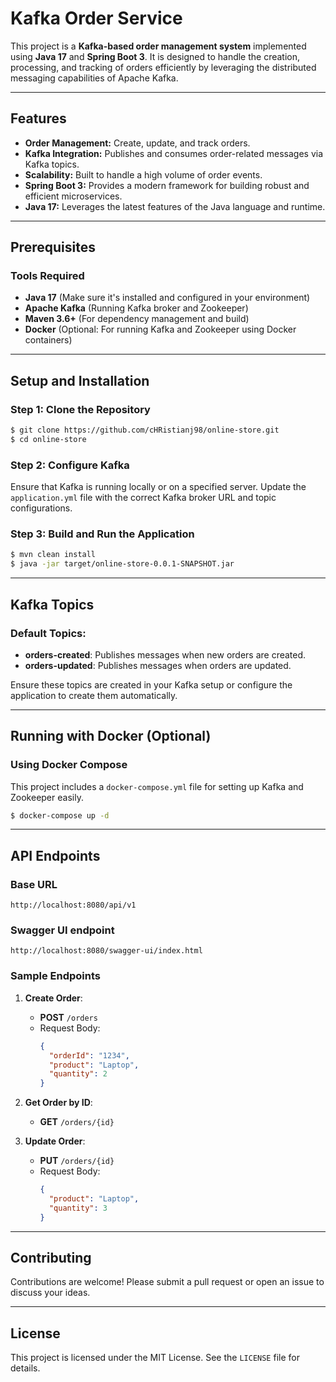 # Kafka Order Service

This project is a **Kafka-based order management system** implemented using **Java 17** and **Spring Boot 3**. It is designed to handle the creation, processing, and tracking of orders efficiently by leveraging the distributed messaging capabilities of Apache Kafka.

---

## Features

- **Order Management:** Create, update, and track orders.
- **Kafka Integration:** Publishes and consumes order-related messages via Kafka topics.
- **Scalability:** Built to handle a high volume of order events.
- **Spring Boot 3:** Provides a modern framework for building robust and efficient microservices.
- **Java 17:** Leverages the latest features of the Java language and runtime.

---

## Prerequisites

### Tools Required
- **Java 17** (Make sure it's installed and configured in your environment)
- **Apache Kafka** (Running Kafka broker and Zookeeper)
- **Maven 3.6+** (For dependency management and build)
- **Docker** (Optional: For running Kafka and Zookeeper using Docker containers)

---

## Setup and Installation

### Step 1: Clone the Repository
```bash
$ git clone https://github.com/cHRistianj98/online-store.git
$ cd online-store
```

### Step 2: Configure Kafka
Ensure that Kafka is running locally or on a specified server. Update the `application.yml` file with the correct Kafka broker URL and topic configurations.

### Step 3: Build and Run the Application
```bash
$ mvn clean install
$ java -jar target/online-store-0.0.1-SNAPSHOT.jar
```

---

## Kafka Topics

### Default Topics:
- **orders-created**: Publishes messages when new orders are created.
- **orders-updated**: Publishes messages when orders are updated.

Ensure these topics are created in your Kafka setup or configure the application to create them automatically.

---

## Running with Docker (Optional)

### Using Docker Compose
This project includes a `docker-compose.yml` file for setting up Kafka and Zookeeper easily.

```bash
$ docker-compose up -d
```

---

## API Endpoints

### Base URL
`http://localhost:8080/api/v1`

### Swagger UI endpoint
`http://localhost:8080/swagger-ui/index.html`

### Sample Endpoints
1. **Create Order**:
    - **POST** `/orders`
    - Request Body:
      ```json
      {
        "orderId": "1234",
        "product": "Laptop",
        "quantity": 2
      }
      ```

2. **Get Order by ID**:
    - **GET** `/orders/{id}`

3. **Update Order**:
    - **PUT** `/orders/{id}`
    - Request Body:
      ```json
      {
        "product": "Laptop",
        "quantity": 3
      }
      ```

---

## Contributing
Contributions are welcome! Please submit a pull request or open an issue to discuss your ideas.

---

## License
This project is licensed under the MIT License. See the `LICENSE` file for details.